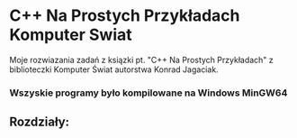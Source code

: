 # C++ Na Prostych Przykładach Komputer Swiat

Moje rozwiazania zadań z ksiązki pt. "C++ Na Prostych Przykładach" z biblioteczki Komputer Świat autorstwa Konrad Jagaciak.      
### Wszyskie programy było kompilowane na Windows MinGW64

## Rozdziały:
